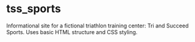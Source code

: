 # tss_sports
Informational site for a fictional triathlon training center: Tri and Succeed Sports. Uses basic HTML structure and CSS styling.
